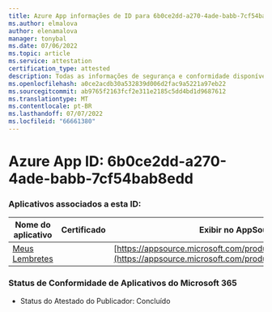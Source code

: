 ```yaml
---
title: Azure App informações de ID para 6b0ce2dd-a270-4ade-babb-7cf54bab8edd
ms.author: elmalova
author: elenamalova
manager: tonybal
ms.date: 07/06/2022
ms.topic: article
ms.service: attestation
certification_type: attested
description: Todas as informações de segurança e conformidade disponíveis para 6b0ce2dd-a270-4ade-babb-7cf54bab8edd.
ms.openlocfilehash: a0ce2acdb30a532839d006d2fac9a5221a97eb22
ms.sourcegitcommit: ab9765f2163fcf2e311e2185c5dd4bd1d9687612
ms.translationtype: MT
ms.contentlocale: pt-BR
ms.lasthandoff: 07/07/2022
ms.locfileid: "66661380"
---
```

# <a name="azure-app-id-6b0ce2dd-a270-4ade-babb-7cf54bab8edd"></a>Azure App ID: 6b0ce2dd-a270-4ade-babb-7cf54bab8edd


### <a name="apps-associated-with-this-id"></a>Aplicativos associados a esta ID:
| **Nome do aplicativo** | **Certificado** | **Exibir no AppSource** |
|--------------|---------------|-----------------------|
| [Meus Lembretes](../forward/WA200004342.md) |  | [https://appsource.microsoft.com/product/office/WA200004342](https://appsource.microsoft.com/product/office/WA200004342) |

### <a name="microsoft-365-app-compliance-status"></a>Status de Conformidade de Aplicativos do Microsoft 365
- Status do Atestado do Publicador: Concluído
